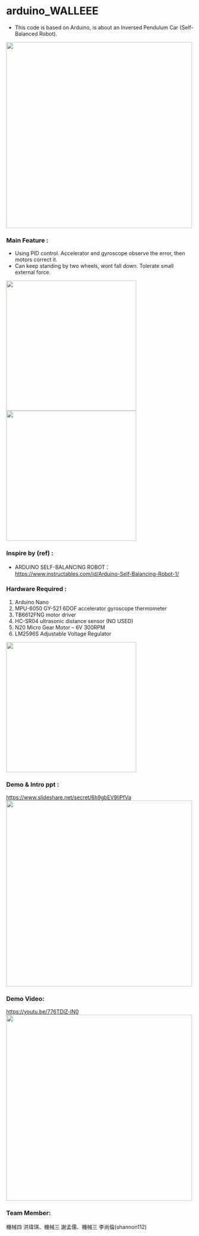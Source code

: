 # arduino_WALLEEE
* This code is based on Arduino, is about an Inversed Pendulum Car (Self-Balanced Robot).  
<img src="https://raw.githubusercontent.com/shannon112/arduino_WALLEEE/v2.0/cover.JPG" width="500">

### Main Feature :   
* Using PID control. Accelerator and gyroscope observe the error, then motors correct it.
* Can keep standing by two wheels, wont fall down. Tolerate small external force.

<img src="https://raw.githubusercontent.com/shannon112/arduino_WALLEEE/v2.0/robot_front.JPG" width="350"> <img src="https://raw.githubusercontent.com/shannon112/arduino_WALLEEE/v2.0/robot_back.JPG" width="350">

### Inspire by (ref) :  
* ARDUINO SELF-BALANCING ROBOT：https://www.instructables.com/id/Arduino-Self-Balancing-Robot-1/
  
### Hardware Required : 
1. Arduino Nano  
2. MPU-6050 GY-521 6DOF accelerator gyroscope thermometer  
3. TB6612FNG motor driver  
4. HC-SR04 ultrasonic distance sensor (NO USED)  
5. N20 Micro Gear Motor – 6V 300RPM  
6. LM2596S Adjustable Voltage Regulator  
<img src="https://raw.githubusercontent.com/shannon112/arduino_WALLEEE/v2.0/component.JPG" width="350">

### Demo & Intro ppt :  
https://www.slideshare.net/secret/6h9gbEV9liPfVa  
<img src="https://raw.githubusercontent.com/shannon112/arduino_WALLEEE/v2.0/image_ppt.png" width="500">
  
### Demo Video:
https://youtu.be/776TDlZ-lN0   
<img src="https://raw.githubusercontent.com/shannon112/arduino_WALLEEE/v2.0/image_video.png" width="500">
  
### Team Member:
機械四 洪瑋琪、機械三 謝孟儒、機械三 李尚倫(shannon112)

